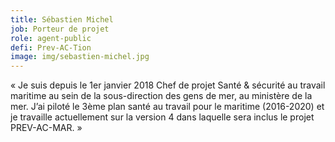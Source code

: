 ```yaml
---
title: Sébastien Michel
job: Porteur de projet
role: agent-public
defi: Prev-AC-Tion
image: img/sebastien-michel.jpg
---
```

« Je suis depuis le 1er janvier 2018 Chef de projet Santé & sécurité au travail maritime au sein de la sous-direction des gens de mer, au ministère de la mer. J’ai piloté le 3ème plan santé au travail pour le maritime (2016-2020) et je travaille actuellement sur la version 4 dans laquelle sera inclus le projet PREV-AC-MAR. »
